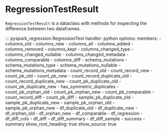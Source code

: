 # RegressionTestResult

`RegressionTestResult` is a dataclass with methods for inspecting the difference between two dataframes.

::: pyspark_regression.RegressionTest
    handler: python
    options:
      members:
        - columns_old
        - columns_new
        - columns_all
        - columns_added
        - columns_removed
        - columns_kept
        - columns_changed_type
        - columns_changed_nullable
        - columns_changed_metadata
        - columns_comparable
        - columns_diff
        - schema_mutations
        - schema_mutations_type
        - schema_mutations_nullable
        - schema_mutations_metadata
        - count_record_old
        - count_record_new
        - count_pk_old
        - count_pk_new
        - count_record_duplicate_old
        - count_record_duplicate_new
        - count_pk_duplicate_old
        - count_pk_duplicate_new
        - has_symmetric_duplicates
        - count_pk_orphan_old
        - count_pk_orphan_new
        - count_pk_comparable
        - count_record_diff
        - count_pk_diff
        - sample_pk_duplicate_old
        - sample_pk_duplicate_new
        - sample_pk_orphan_old
        - sample_pk_orphan_new
        - df_duplicate_old
        - df_duplicate_new
        - df_orphan_old
        - df_orphan_new
        - df_comparable
        - df_regression
        - df_diff_cols
        - df_diff
        - df_diff_summary
        - df_diff_sample
        - success
        - summary
      show_root_heading: true
      show_source: true
